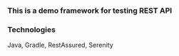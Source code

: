 ### This is a demo framework for testing REST API

### Technologies
Java, Gradle, RestAssured, Serenity
